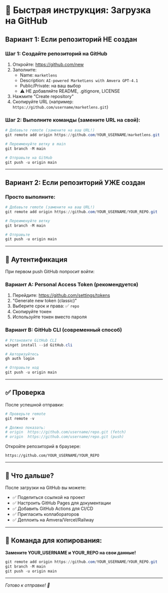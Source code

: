 # 🚀 Быстрая инструкция: Загрузка на GitHub

## Вариант 1: Если репозиторий НЕ создан

### Шаг 1: Создайте репозиторий на GitHub
1. Откройте: https://github.com/new
2. Заполните:
   - Name: `marketlens`
   - Description: `AI-powered MarketLens with Amvera GPT-4.1`
   - Public/Private: на ваш выбор
   - ⚠️ НЕ добавляйте README, .gitignore, LICENSE
3. Нажмите "Create repository"
4. Скопируйте URL (например: `https://github.com/username/marketlens.git`)

### Шаг 2: Выполните команды (замените URL на свой):

```powershell
# Добавьте remote (замените на ваш URL!)
git remote add origin https://github.com/YOUR_USERNAME/marketlens.git

# Переименуйте ветку в main
git branch -M main

# Отправьте на GitHub
git push -u origin main
```

---

## Вариант 2: Если репозиторий УЖЕ создан

### Просто выполните:

```powershell
# Добавьте remote (замените на ваш URL!)
git remote add origin https://github.com/YOUR_USERNAME/YOUR_REPO.git

# Переименуйте ветку
git branch -M main

# Отправьте
git push -u origin main
```

---

## 🔐 Аутентификация

При первом push GitHub попросит войти:

### Вариант A: Personal Access Token (рекомендуется)
1. Перейдите: https://github.com/settings/tokens
2. "Generate new token (classic)"
3. Выберите срок и права: ✅ `repo`
4. Скопируйте токен
5. Используйте токен вместо пароля

### Вариант B: GitHub CLI (современный способ)
```powershell
# Установите GitHub CLI
winget install --id GitHub.cli

# Авторизуйтесь
gh auth login

# Отправьте код
git push -u origin main
```

---

## ✅ Проверка

После успешной отправки:
```powershell
# Проверьте remote
git remote -v

# Должно показать:
# origin  https://github.com/username/repo.git (fetch)
# origin  https://github.com/username/repo.git (push)
```

Откройте репозиторий в браузере:
```
https://github.com/YOUR_USERNAME/YOUR_REPO
```

---

## 🎯 Что дальше?

После загрузки на GitHub вы можете:
- ✅ Поделиться ссылкой на проект
- ✅ Настроить GitHub Pages для документации
- ✅ Добавить GitHub Actions для CI/CD
- ✅ Пригласить коллабораторов
- ✅ Деплоить на Amvera/Vercel/Railway

---

## 📝 Команда для копирования:

**Замените YOUR_USERNAME и YOUR_REPO на свои данные!**

```powershell
git remote add origin https://github.com/YOUR_USERNAME/YOUR_REPO.git
git branch -M main
git push -u origin main
```

---

*Готово к отправке! 🚀*

